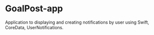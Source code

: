 # GoalPost-app
Application to displaying and creating notifications by user using Swift, CoreData, UserNotifications.
